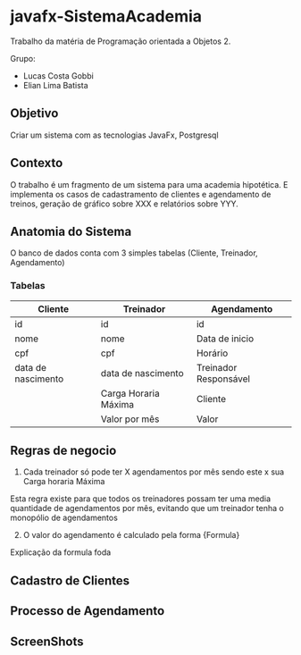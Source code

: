 # javafx-SistemaAcademia
Trabalho da matéria de Programação orientada a Objetos 2.

Grupo: 
 - Lucas Costa Gobbi
 - Elian Lima Batista 
## Objetivo
Criar um sistema com as tecnologias JavaFx, Postgresql
## Contexto
O trabalho é um fragmento de um sistema para uma academia hipotética. E implementa os casos de cadastramento de clientes e agendamento de treinos, geração de gráfico sobre XXX e relatórios sobre YYY.

## Anatomia do Sistema
O banco de dados conta com 3 simples tabelas (Cliente, Treinador, Agendamento)


### Tabelas
|Cliente  |Treinador  | Agendamento  |
|--|--|--|
| id  | id  | id  |
| nome  | nome  | Data de inicio  |
| cpf   | cpf  | Horário  |
| data de nascimento  | data de nascimento | Treinador Responsável |
|   | Carga Horaria Máxima | Cliente  |
|   | Valor por mês | Valor  |

## Regras de negocio

 1. Cada treinador só pode ter X agendamentos por mês sendo este x sua Carga horaria Máxima
 
Esta regra existe para que todos os treinadores possam ter uma media quantidade de agendamentos por mês, evitando que um treinador tenha o monopólio de agendamentos

 2. O valor do agendamento é calculado pela forma {Formula}

Explicação da formula foda


## Cadastro de Clientes

## Processo de Agendamento

## ScreenShots
